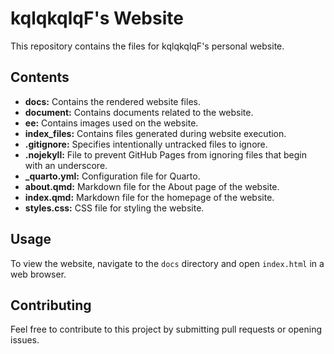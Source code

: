 # kqlqkqlqF's Website

This repository contains the files for kqlqkqlqF's personal website.

## Contents

- **docs:** Contains the rendered website files.
- **document:** Contains documents related to the website.
- **ee:** Contains images used on the website.
- **index_files:** Contains files generated during website execution.
- **.gitignore:** Specifies intentionally untracked files to ignore.
- **.nojekyll:** File to prevent GitHub Pages from ignoring files that begin with an underscore.
- **\_quarto.yml:** Configuration file for Quarto.
- **about.qmd:** Markdown file for the About page of the website.
- **index.qmd:** Markdown file for the homepage of the website.
- **styles.css:** CSS file for styling the website.

## Usage

To view the website, navigate to the `docs` directory and open `index.html` in a web browser.

## Contributing

Feel free to contribute to this project by submitting pull requests or opening issues.
